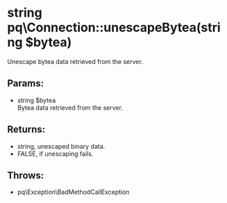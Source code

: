 # string pq\Connection::unescapeBytea(string $bytea)

Unescape bytea data retrieved from the server.

## Params:

* string $bytea  
  Bytea data retrieved from the server.


## Returns:

* string, unescaped binary data.
* FALSE, if unescaping fails.

## Throws:

* pq\Exception\BadMethodCallException
